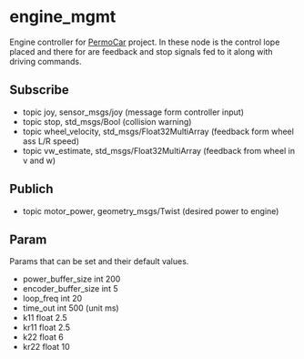 # engine_mgmt
Engine controller for [PermoCar](https://github.com/Trobolit/PermoCar) project.
In these node is the control lope placed and there for are feedback and stop signals fed to it along with driving commands.

## Subscribe
* topic joy, sensor_msgs/joy (message form controller input)
* topic stop, std_msgs/Bool (collision warning)
* topic wheel_velocity, std_msgs/Float32MultiArray (feedback form wheel ass L/R speed)
* topic vw_estimate, std_msgs/Float32MultiArray (feedback from wheel in v and w)

## Publich
* topic motor_power, geometry_msgs/Twist (desired power to engine)


## Param
Params that can be set and their default values.
* power_buffer_size int 200
* encoder_buffer_size int 5
* loop_freq int 20
* time_out int 500 (unit ms)
* k11 float 2.5
* kr11 float 2.5
* k22 float 6
* kr22 float 10
